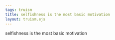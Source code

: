 ```yaml
---
tags: truism
title: selfishness is the most basic motivation
layout: truism.ejs
---
```


selfishness is the most basic motivation